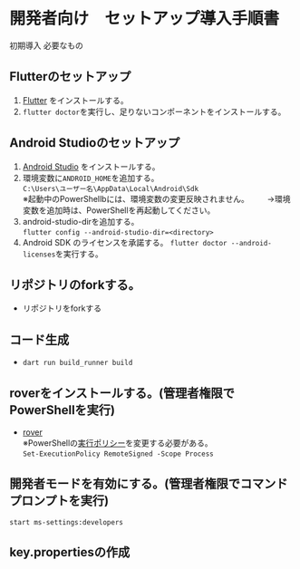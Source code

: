 # 開発者向け　セットアップ導入手順書
初期導入
必要なもの

## Flutterのセットアップ
1. [Flutter](https://docs.flutter.dev/get-started/install/windows) をインストールする。
1. `flutter doctor`を実行し、足りないコンポーネントをインストールする。

## Android Studioのセットアップ
1. [Android Studio](https://docs.flutter.dev/get-started/install/windows#android-setup) をインストールする。
1. 環境変数に`ANDROID_HOME`を追加する。  
`C:\Users\ユーザー名\AppData\Local\Android\Sdk`  
  ※起動中のPowerShellbには、環境変数の変更反映されません。
　　→環境変数を追加時は、PowerShellを再起動してください。
1. android-studio-dirを追加する。  
 `flutter config --android-studio-dir=<directory>`
1. Android SDK のライセンスを承諾する。
   `flutter doctor --android-licenses`を実行する。

## リポジトリのforkする。
- リポジトリをforkする
## コード生成
- `dart run build_runner build`
## roverをインストールする。(管理者権限でPowerShellを実行)
- [rover](https://www.apollographql.com/docs/rover/getting-started/#windows-powershell-installer)  
※PowerShellの[実行ポリシー](https://learn.microsoft.com/ja-jp/powershell/module/microsoft.powershell.core/about/about_execution_policies)を変更する必要がある。  
  `Set-ExecutionPolicy RemoteSigned -Scope Process`
## 開発者モードを有効にする。(管理者権限でコマンドプロンプトを実行)  
`start ms-settings:developers`

## key.propertiesの作成

